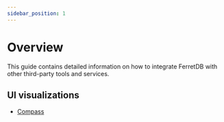 ```yaml
---
sidebar_position: 1
---
```


# Overview

This guide contains detailed information on how to integrate FerretDB with other third-party tools and services.

## UI visualizations

- [Compass](./compass.md)
